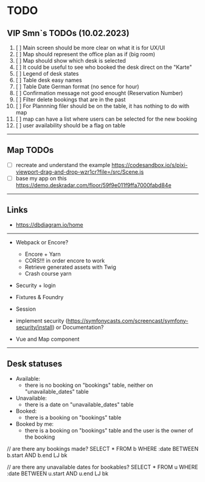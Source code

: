 # TODO

## VIP Smn`s TODOs (10.02.2023)

1. [ ] Main screen should be more clear on what it is for UX/UI
2. [ ] Map should represent the office plan as if (big room)
3. [ ] Map should show which desk is selected
4. [ ] It could be useful to see who booked the desk direct on the "Karte"
5. [ ] Legend of desk states
6. [ ] Table desk easy names
7. [ ] Table Date German format (no sence for hour)
8. [ ] Confirmation message not good enought (Reservation Number)
9. [ ] Filter delete bookings that are in the past
10. [ ] For Plannning filer should be on the table, it has nothing to do with map
11. [ ] map can have a list where users can be selected for the new booking
12. [ ] user availability should be a flag on table

---

## Map TODOs

- [ ] recreate and understand the example https://codesandbox.io/s/pixi-viewport-drag-and-drop-wzr1cr?file=/src/Scene.js
- [ ] base my app on this https://demo.deskradar.com/floor/59f9e011f9ffa7000fabd84e

---

## Links

- https://dbdiagram.io/home

---

- Webpack or Encore?
  - Encore + Yarn
  - CORS!!! in order encore to work
  - Retrieve generated assets with Twig
  - Crash course yarn
- Security + login

- Fixtures & Foundry
- Session

- implement security (https://symfonycasts.com/screencast/symfony-security/install) or Documentation?
- Vue and Map component

---

## Desk statuses

- Available:
  - there is no booking on "bookings" table, neither on "unavailable_dates" table
- Unavailable:
  - there is a date on "unavailable_dates" table
- Booked:
  - there is a booking on "bookings" table
- Booked by me:
  - there is a booking on "bookings" table and the user is the owner of the booking

// are there any bookings made?
SELECT * FROM b
WHERE :date BETWEEN b.start AND b.end
LJ bk

// are there any unavailable dates for bookables?
SELECT * FROM u
WHERE :date BETWEEN u.start AND u.end
LJ bk

